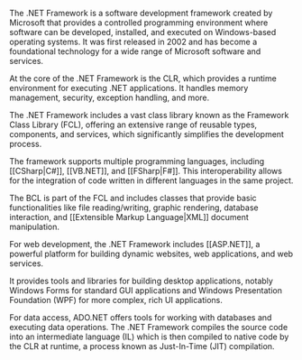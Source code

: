 The .NET Framework is a software development framework created by Microsoft that provides a controlled programming environment where software can be developed, installed, and executed on Windows-based operating systems. It was first released in 2002 and has become a foundational technology for a wide range of Microsoft software and services.

At the core of the .NET Framework is the CLR, which provides a runtime environment for executing .NET applications. It handles memory management, security, exception handling, and more.

The .NET Framework includes a vast class library known as the Framework Class Library (FCL), offering an extensive range of reusable types, components, and services, which significantly simplifies the development process.

The framework supports multiple programming languages, including [[CSharp|C#]], [[VB.NET]], and [[FSharp|F#]]. This interoperability allows for the integration of code written in different languages in the same project.

The BCL is part of the FCL and includes classes that provide basic functionalities like file reading/writing, graphic rendering, database interaction, and [[Extensible Markup Language|XML]] document manipulation.

For web development, the .NET Framework includes [[ASP.NET]], a powerful platform for building dynamic websites, web applications, and web services.

It provides tools and libraries for building desktop applications, notably Windows Forms for standard GUI applications and Windows Presentation Foundation (WPF) for more complex, rich UI applications.

For data access, ADO.NET offers tools for working with databases and executing data operations. The .NET Framework compiles the source code into an intermediate language (IL) which is then compiled to native code by the CLR at runtime, a process known as Just-In-Time (JIT) compilation.
